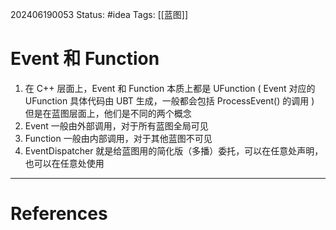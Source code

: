 202406190053
Status: #idea
Tags: [[蓝图]]
# Event 和 Function

1. 在 C++ 层面上，Event 和 Function 本质上都是 UFunction ( Event 对应的 UFunction 具体代码由 UBT 生成，一般都会包括 ProcessEvent() 的调用 ) 但是在蓝图层面上，他们是不同的两个概念
2. Event 一般由外部调用，对于所有蓝图全局可见
3. Function 一般由内部调用，对于其他蓝图不可见
4. EventDispatcher 就是给蓝图用的简化版（多播）委托，可以在任意处声明，也可以在任意处使用

---
# References